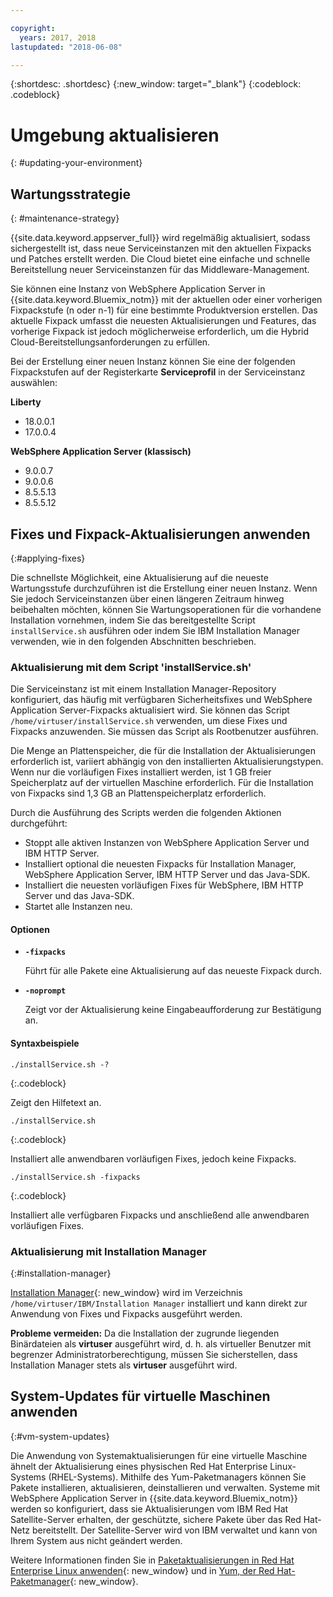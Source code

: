 ```yaml
---

copyright:
  years: 2017, 2018
lastupdated: "2018-06-08"

---
```


{:shortdesc: .shortdesc}
{:new_window: target="_blank"}
{:codeblock: .codeblock}

# Umgebung aktualisieren
{: #updating-your-environment}

## Wartungsstrategie
{: #maintenance-strategy}

{{site.data.keyword.appserver_full}} wird regelmäßig aktualisiert, sodass sichergestellt ist, dass neue Serviceinstanzen mit den aktuellen Fixpacks und Patches erstellt werden. Die Cloud bietet eine einfache und schnelle Bereitstellung neuer Serviceinstanzen für das Middleware-Management.

Sie können eine Instanz von WebSphere Application Server in {{site.data.keyword.Bluemix_notm}} mit der aktuellen oder einer vorherigen Fixpackstufe (n oder n-1) für eine bestimmte Produktversion erstellen. Das aktuelle Fixpack umfasst die neuesten Aktualisierungen und Features, das vorherige Fixpack ist jedoch möglicherweise erforderlich, um die Hybrid Cloud-Bereitstellungsanforderungen zu erfüllen.

Bei der Erstellung einer neuen Instanz können Sie eine der folgenden Fixpackstufen auf der Registerkarte **Serviceprofil** in der Serviceinstanz auswählen:

**Liberty**
  * 18.0.0.1
  * 17.0.0.4

**WebSphere Application Server (klassisch)**
  * 9.0.0.7
  * 9.0.0.6
  * 8.5.5.13
  * 8.5.5.12

## Fixes und Fixpack-Aktualisierungen anwenden
{:#applying-fixes}

Die schnellste Möglichkeit, eine Aktualisierung auf die neueste Wartungsstufe durchzuführen ist die Erstellung einer neuen Instanz. Wenn Sie jedoch Serviceinstanzen über einen längeren Zeitraum hinweg beibehalten möchten, können Sie Wartungsoperationen für die vorhandene Installation vornehmen, indem Sie das bereitgestellte Script `installService.sh` ausführen oder indem Sie IBM Installation Manager verwenden, wie in den folgenden Abschnitten beschrieben.

### Aktualisierung mit dem Script 'installService.sh'

Die Serviceinstanz ist mit einem Installation Manager-Repository konfiguriert, das häufig mit verfügbaren Sicherheitsfixes und WebSphere Application Server-Fixpacks aktualisiert wird. Sie können das Script `/home/virtuser/installService.sh` verwenden, um diese Fixes und Fixpacks anzuwenden. Sie müssen das Script als Rootbenutzer ausführen.

Die Menge an Plattenspeicher, die für die Installation der Aktualisierungen erforderlich ist, variiert abhängig von den installierten Aktualisierungstypen. Wenn nur die vorläufigen Fixes installiert werden, ist 1 GB freier Speicherplatz auf der virtuellen Maschine erforderlich. Für die Installation von Fixpacks sind 1,3 GB an Plattenspeicherplatz erforderlich.

Durch die Ausführung des Scripts werden die folgenden Aktionen durchgeführt:

* Stoppt alle aktiven Instanzen von WebSphere Application Server und IBM HTTP Server.
* Installiert optional die neuesten Fixpacks für Installation Manager, WebSphere Application Server, IBM HTTP Server und das Java-SDK.
* Installiert die neuesten vorläufigen Fixes für WebSphere, IBM HTTP Server und das Java-SDK.
* Startet alle Instanzen neu.

#### Optionen
* **`-fixpacks`**

    Führt für alle Pakete eine Aktualisierung auf das neueste Fixpack durch.
* **`-noprompt`**

    Zeigt vor der Aktualisierung keine Eingabeaufforderung zur Bestätigung an.

#### Syntaxbeispiele

```
./installService.sh -?
```
{:.codeblock}

Zeigt den Hilfetext an.


```
./installService.sh
```
{:.codeblock}

Installiert alle anwendbaren vorläufigen Fixes, jedoch keine Fixpacks.


```
./installService.sh -fixpacks
```
{:.codeblock}

Installiert alle verfügbaren Fixpacks und anschließend alle anwendbaren vorläufigen Fixes.

### Aktualisierung mit Installation Manager
{:#installation-manager}

[Installation Manager](http://www.ibm.com/support/knowledgecenter/SSDV2W_1.8.3/com.ibm.cic.agent.ui.doc/helpindex_imic.html){: new_window} wird im Verzeichnis `/home/virtuser/IBM/Installation Manager` installiert und kann direkt zur Anwendung von Fixes und Fixpacks ausgeführt werden.

**Probleme vermeiden:** Da die Installation der zugrunde liegenden Binärdateien als **virtuser** ausgeführt wird, d. h. als virtueller Benutzer mit begrenzer Administratorberechtigung, müssen Sie sicherstellen, dass Installation Manager stets als **virtuser** ausgeführt wird.

## System-Updates für virtuelle Maschinen anwenden
{:#vm-system-updates}

Die Anwendung von Systemaktualisierungen für eine virtuelle Maschine ähnelt der Aktualisierung eines physischen Red Hat Enterprise Linux-Systems (RHEL-Systems). Mithilfe des Yum-Paketmanagers können Sie Pakete installieren, aktualisieren, deinstallieren und verwalten. Systeme mit WebSphere Application Server in {{site.data.keyword.Bluemix_notm}} werden so konfiguriert, dass sie Aktualisierungen vom IBM Red Hat Satellite-Server erhalten, der geschützte, sichere Pakete über das Red Hat-Netz bereitstellt. Der Satellite-Server wird von IBM verwaltet und kann von Ihrem System aus nicht geändert werden.

Weitere Informationen finden Sie in [Paketaktualisierungen in Red Hat Enterprise Linux anwenden](https://access.redhat.com/articles/11258#rhel6){: new_window} und in [Yum, der Red Hat-Paketmanager](https://access.redhat.com/documentation/en-US/Red_Hat_Enterprise_Linux/6/html/Deployment_Guide/ch-yum.html){: new_window}.
